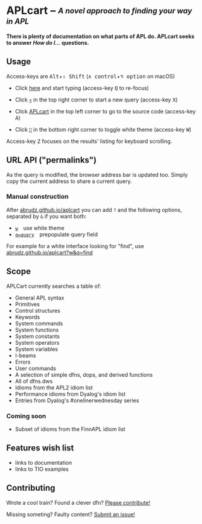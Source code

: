 # APLcart – <sub><sup>*A novel approach to finding your way in APL*</sup></sub>

**There is plenty of documentation on what parts of APL do. APLcart seeks to answer *How do I…* questions.**

## Usage

Access-keys are <kbd>Alt</kbd>+<kbd>⇧ Shift</kbd> (<kbd>∧ control</kbd>+<kbd>⌥ option</kbd> on macOS)

- Click [here](https://abrudz.github.io/aplcart/) and start typing (access-key <kbd>Q</kbd> to re-focus)

- Click [`×`](https://abrudz.github.io/aplcart/) in the top right corner to start a new query (access-key <kbd>X</kbd>)

- Click [APLcart](abrudz/aplcart) in the top left corner to go to the source code (access-key <kbd>A</kbd>)

- Click [`🔅︎︎︎`](https://abrudz.github.io/aplcart?w) in the bottom right corner to toggle white theme (access-key <kbd>W</kbd>)

Access-key <kbd>Z</kbd> focuses on the results' listing for keyboard scrolling.

## URL API ("permalinks")

As the query is modified, the browser address bar is updated too. Simply copy the current address to share a current query.

### Manual construction

After [abrudz.github.io/aplcart](https://abrudz.github.io/aplcart) you can add `?` and the following options, separated by `&` if you want both:

- [`w`](https://abrudz.github.io/aplcart?w) use white theme
- [<code>q=<i>query</i></code>](https://abrudz.github.io/aplcart?q=query) prepopulate query field

For example for a white interface looking for "find", use [abrudz.github.io/aplcart?w&q=find](https://abrudz.github.io/aplcart?w&q=find)

## Scope

APLCart currently searches a table of:

- General APL syntax
- Primitives
- Control structures
- Keywords
- System commands
- System functions
- System constants
- System operators
- System variables
- I-beams
- Errors
- User commands
- A selection of simple dfns, dops, and derived functions
- All of dfns.dws
- Idioms from the APL2 idiom list
- Performance idioms from Dyalog's idiom list
- Entries from Dyalog's #onelinerwednesday series

### Coming soon

- Subset of idioms from the FinnAPL idiom list

## Features wish list
- links to documentation
- links to TIO examples

## Contributing

Wrote a cool train? Found a clever dfn? [Please contribute!](CONTRIBUTING.md)

Missing someting? Faulty content? [Submit an issue!](https://github.com/abrudz/aplcart/issues/new)